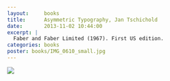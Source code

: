 ```yaml
---
layout:     books
title:      Asymmetric Typography, Jan Tschichold
date:       2013-11-02 10:44:00
excerpt: |
  Faber and Faber Limited (1967). First US edition.
categories: books
poster: books/IMG_0610_small.jpg
---
```


<div class="grid_12">
  <img src="{% asset_path books/IMG_0610.jpg %}" />
</div>


